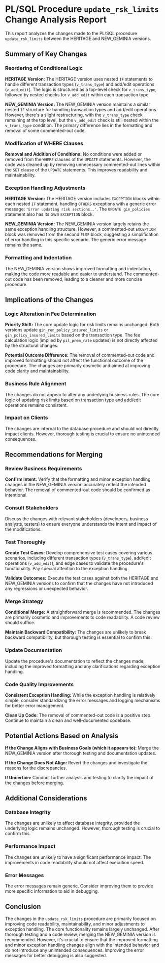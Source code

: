 # PL/SQL Procedure `update_rsk_limits` Change Analysis Report

This report analyzes the changes made to the PL/SQL procedure `update_rsk_limits` between the HERITAGE and NEW_GEMINIA versions.

## Summary of Key Changes

### Reordering of Conditional Logic

**HERITAGE Version:** The HERITAGE version uses nested `IF` statements to handle different transaction types (`v_trans_type`) and add/edit operations (`v_add_edit`).  The logic is structured as a top-level check for `v_trans_type`, followed by nested checks for `v_add_edit` within each transaction type.

**NEW_GEMINIA Version:** The NEW_GEMINIA version maintains a similar nested `IF` structure for handling transaction types and add/edit operations. However, there's a slight restructuring, with the `v_trans_type` check remaining at the top level, but the `v_add_edit` check is still nested within the `v_trans_type` condition.  The primary difference lies in the formatting and removal of some commented-out code.

### Modification of WHERE Clauses

**Removal and Addition of Conditions:** No conditions were added or removed from the `WHERE` clauses of the `UPDATE` statements.  However, the code was cleaned up by removing unnecessary commented-out lines within the `SET` clause of the `UPDATE` statements.  This improves readability and maintainability.

### Exception Handling Adjustments

**HERITAGE Version:** The HERITAGE version includes `EXCEPTION` blocks within each nested `IF` statement, handling `OTHERS` exceptions with a generic error message: `'Error updating risk sections..'`.  The `UPDATE gin_policies` statement also has its own `EXCEPTION` block.

**NEW_GEMINIA Version:** The NEW_GEMINIA version largely retains the same exception handling structure.  However, a commented-out `EXCEPTION` block was removed from the second `ELSE` block, suggesting a simplification of error handling in this specific scenario.  The generic error message remains the same.

### Formatting and Indentation

The NEW_GEMINIA version shows improved formatting and indentation, making the code more readable and easier to understand.  The commented-out code has been removed, leading to a cleaner and more concise procedure.


## Implications of the Changes

### Logic Alteration in Fee Determination

**Priority Shift:** The core update logic for risk limits remains unchanged.  Both versions update `gin_ren_policy_insured_limits` or `gin_policy_insured_limits` based on the transaction type.  The fee calculation logic (implied by `pil_prem_rate` updates) is not directly affected by the structural changes.

**Potential Outcome Difference:** The removal of commented-out code and improved formatting should not affect the functional outcome of the procedure.  The changes are primarily cosmetic and aimed at improving code clarity and maintainability.

### Business Rule Alignment

The changes do not appear to alter any underlying business rules.  The core logic of updating risk limits based on transaction type and add/edit operations remains consistent.

### Impact on Clients

The changes are internal to the database procedure and should not directly impact clients.  However, thorough testing is crucial to ensure no unintended consequences.


## Recommendations for Merging

### Review Business Requirements

**Confirm Intent:** Verify that the formatting and minor exception handling changes in the NEW_GEMINIA version accurately reflect the intended behavior.  The removal of commented-out code should be confirmed as intentional.

### Consult Stakeholders

Discuss the changes with relevant stakeholders (developers, business analysts, testers) to ensure everyone understands the intent and impact of the modifications.

### Test Thoroughly

**Create Test Cases:** Develop comprehensive test cases covering various scenarios, including different transaction types (`v_trans_type`), add/edit operations (`v_add_edit`), and edge cases to validate the procedure's functionality.  Pay special attention to the exception handling.

**Validate Outcomes:** Execute the test cases against both the HERITAGE and NEW_GEMINIA versions to confirm that the changes have not introduced any regressions or unexpected behavior.

### Merge Strategy

**Conditional Merge:** A straightforward merge is recommended.  The changes are primarily cosmetic and improvements to code readability.  A code review should suffice.

**Maintain Backward Compatibility:** The changes are unlikely to break backward compatibility, but thorough testing is essential to confirm this.

### Update Documentation

Update the procedure's documentation to reflect the changes made, including the improved formatting and any clarifications regarding exception handling.

### Code Quality Improvements

**Consistent Exception Handling:**  While the exception handling is relatively simple, consider standardizing the error messages and logging mechanisms for better error management.

**Clean Up Code:** The removal of commented-out code is a positive step.  Continue to maintain a clean and well-documented codebase.


## Potential Actions Based on Analysis

**If the Change Aligns with Business Goals (which it appears to):** Merge the NEW_GEMINIA version after thorough testing and documentation updates.

**If the Change Does Not Align:** Revert the changes and investigate the reasons for the discrepancies.

**If Uncertain:** Conduct further analysis and testing to clarify the impact of the changes before merging.


## Additional Considerations

### Database Integrity

The changes are unlikely to affect database integrity, provided the underlying logic remains unchanged.  However, thorough testing is crucial to confirm this.

### Performance Impact

The changes are unlikely to have a significant performance impact.  The improvements in code readability should not affect execution speed.

### Error Messages

The error messages remain generic.  Consider improving them to provide more specific information to aid in debugging.


## Conclusion

The changes in the `update_rsk_limits` procedure are primarily focused on improving code readability, maintainability, and minor adjustments to exception handling.  The core functionality remains largely unchanged.  After thorough testing and a code review, merging the NEW_GEMINIA version is recommended.  However, it's crucial to ensure that the improved formatting and minor exception handling changes align with the intended behavior and do not introduce any unintended consequences.  Improving the error messages for better debugging is also suggested.
